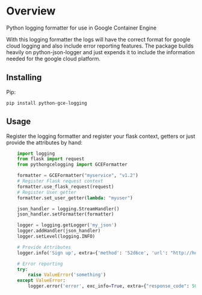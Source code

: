 # Overview

Python logging formatter for use in Google Container Engine

With this logging formatter the logs will have the correct format for google cloud logging and also include error reporting features. The package builds heavily on python-json-logger and just expends it to include the information needed for the google cloud platform.


## Installing
Pip:

    pip install python-gce-logging


## Usage

Register the logging formatter and register your flask context, getters or just provide the attributes by hand:

```python
    import logging
    from flask import request
    from pythongcelogging import GCEFormatter

    formatter = GCEFormatter("myservice", "v1.2")
    # Register Flask request context
    formatter.use_flask_request(request)
    # Register User getter
    formatter.set_user_getter(lambda: "myuser")

    json_handler = logging.StreamHandler()
    json_handler.setFormatter(formatter)

    logger = logging.getLogger('my_json')
    logger.addHandler(json_handler)
    logger.setLevel(logging.INFO)

    # Provide Attributes
    logger.info('Sign up', extra={'method': '52d6ce', 'url': "http://hooli.xyz", "user": "xyz"})

    # Error reporting
    try:
        raise ValueError('something')
    except ValueError:
        logger.error('error', exc_info=True, extra={"response_code": 500})
```